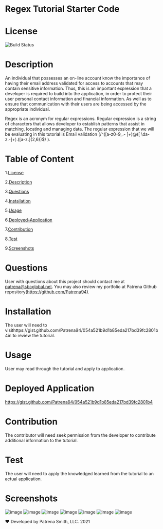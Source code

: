 # Regex Tutorial Starter Code

# License
   
![Build Status](https://img.shields.io/github/license/Patrena94/stack-underflow)  


 # Description
An individual that possesses an on-line account know the importance of having their email address validated for access to accounts that may contain sensitive information.  Thus, this is an important expression that a developer is required to build into the application, in order to protect their user personal contact information and financial information. As well as to ensure that communication with their users are being accessed by the appropriate individual.  

Regex is an acronym for regular expressions.  Regular expression is a string of characters that allows developer to establish patterns that assist in matching, locating and managing data.
The regular expression that we will be evaluating in this tutorial is Email validation (/^([a-z0-9_\.- ]+)@([ \da-z\.-]+)\.([a-z\.]{2,6})$/ ).



 # Table of Content 
 1.[License](#License)

 2.[Description](#Description)

 3.[Questions](#Questions)

 4.[Installation](#Installation)

 5.[Usage](#Usage)

 6.[Deployed-Application](#Deployed-Application)

 7.[Contribution](#Contribution)

 8.[Test](#Test)

 9.[Screenshots](#Screenshots)

 # Questions  

 User with questions about this project should contact me at patrena@sbcglobal.net.  You may also review my portfolio at Patrena Github repository(https://github.com/Patrena94). 
 

 
# Installation
 The user will need to visithttps://gist.github.com/Patrena94/054a521b9d1b85eda217bd39fc2801b4in to review the tutorial.

# Usage

User may read through the tutorial and apply to application. 

# Deployed Application

https://gist.github.com/Patrena94/054a521b9d1b85eda217bd39fc2801b4
  
# Contribution
The contributor will need seek permission from the developer to contribute additional information to the tutorial. 

# Test
The user will need to apply the knowledged learned from the tutorial to an actual application.  

# Screenshots
![image](https://user-images.githubusercontent.com/83892241/132116606-3b6b053b-c4c0-4506-9013-94a39f99a8c7.png)
![image](https://user-images.githubusercontent.com/83892241/132116611-a669404c-af5c-495f-a41f-0004698abcde.png)
![image](https://user-images.githubusercontent.com/83892241/132116613-d8095dfc-50bc-43fc-9e6e-b691c5dde7c1.png)
![image](https://user-images.githubusercontent.com/83892241/132116617-08ff44d5-e45d-4b20-a1fe-8a90be27480e.png)
![image](https://user-images.githubusercontent.com/83892241/132116623-67a64eaf-219e-43d2-aa8d-a0ec7264e56d.png)
![image](https://user-images.githubusercontent.com/83892241/132116631-cd49b82d-729c-4eca-abcc-0d8595d1e052.png)
![image](https://user-images.githubusercontent.com/83892241/132116641-8fab8bb5-4006-43c4-bc6f-758782a15756.png)

❤️ Developed by Patrena Smith, LLC. 2021
